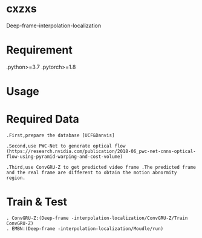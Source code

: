 # cxzxs
Deep-frame-interpolation-localization

# Requirement
.python>=3.7
.pytorch>=1.8

# Usage

# Required Data

    .First,prepare the database [UCF&Danvis]

    .Second,use PWC-Net to generate optical flow 
    (https://research.nvidia.com/publication/2018-06_pwc-net-cnns-optical-flow-using-pyramid-warping-and-cost-volume)

    .Third,use ConvGRU-Z to get predicted video frame .The predicted frame and the real frame are different to obtain the motion abnormity region.

# Train & Test
    . ConvGRU-Z:(Deep-frame -interpolation-localization/ConvGRU-Z/Train ConvGRU-Z)
    . EMBN:(Deep-frame -interpolation-localization/Moudle/run)
